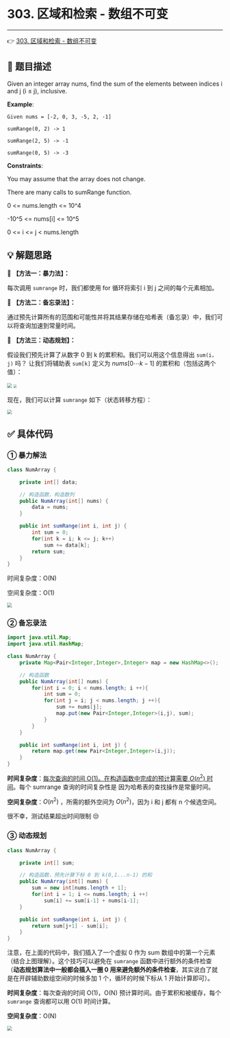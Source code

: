 # 303. 区域和检索 - 数组不可变

---

👉 [303. 区域和检索 - 数组不可变](https://leetcode-cn.com/problems/range-sum-query-immutable/)

## 📜 题目描述

Given an integer array nums, find the sum of the elements between indices i and j (i ≤ j), inclusive.

**Example**:

```
Given nums = [-2, 0, 3, -5, 2, -1]

sumRange(0, 2) -> 1

sumRange(2, 5) -> -1

sumRange(0, 5) -> -3
```

**Constraints**:

You may assume that the array does not change.

There are many calls to sumRange function.

0 <= nums.length <= 10^4

-10^5 <= nums[i] <= 10^5

0 <= i <= j < nums.length

## 💡 解题思路

🔹 **【方法一：暴力法】：**

每次调用 `sumrange` 时，我们都使用 for 循环将索引 i 到 j 之间的每个元素相加。

🔹 **【方法二：备忘录法】：**

通过预先计算所有的范围和可能性并将其结果存储在哈希表（备忘录）中，我们可以将查询加速到常量时间。

🔹 **【方法三：动态规划】：**

假设我们预先计算了从数字 0 到 k 的累积和。我们可以用这个信息得出 `sum(i，j)` 吗？
让我们将辅助表 `sum[k]` 定义为 $nums[0\cdots k-1]$ 的累积和（包括这两个值）：

<img src="https://gitee.com/veal98/images/raw/master/img/20201006220436.png" style="zoom:67%;" />

<img src="https://gitee.com/veal98/images/raw/master/img/20201006222516.png" style="zoom:45%;" />

现在，我们可以计算 `sumrange` 如下（状态转移方程）：

<img src="https://gitee.com/veal98/images/raw/master/img/20201006220504.png" style="zoom:67%;" />

## ✅ 具体代码

### ① 暴力解法

```java
class NumArray {

    private int[] data;

    // 构造函数，构造数列
    public NumArray(int[] nums) {
        data = nums;
    }

    public int sumRange(int i, int j) {
        int sum = 0;
        for(int k = i; k <= j; k++)
            sum += data[k];
        return sum;
    }
}
```

时间复杂度：O(N)

空间复杂度：O(1)

<img src="https://gitee.com/veal98/images/raw/master/img/20201006213656.png" style="zoom:67%;" />

### ② 备忘录法

```java
import java.util.Map;
import java.util.HashMap;

class NumArray {
    private Map<Pair<Integer,Integer>,Integer> map = new HashMap<>();

    // 构造函数
    public NumArray(int[] nums) {
        for(int i = 0; i < nums.length; i ++){
            int sum = 0;
            for(int j = i; j < nums.length; j ++){
                sum += nums[j];
                map.put(new Pair<Integer,Integer>(i,j), sum);
            }
        }
    }

    public int sumRange(int i, int j) {
        return map.get(new Pair<Integer,Integer>(i,j));
    }
}

```

**时间复杂度**：<u>每次查询的时间 O(1)。在构造函数中完成的预计算需要 $O(n^2)$ 时间</u>。每个 sumrange 查询的时间复杂性是 因为哈希表的查找操作是常量时间。

**空间复杂度**：$O(n^2)$ ，所需的额外空间为 $O(n^2)$，因为 i 和 j 都有 n 个候选空间。

很不幸，测试结果超出时间限制 😒

### ③ 动态规划

```java
class NumArray {

    private int[] sum;

    // 构造函数，预先计算下标 0 到 k(0,1...n-1) 的和
    public NumArray(int[] nums) {
        sum = new int[nums.length + 1];
        for(int i = 1; i <= nums.length; i ++)
            sum[i] += sum[i-1] + nums[i-1];
    }

    public int sumRange(int i, int j) {
        return sum[j+1] - sum[i];
    }
}
```

注意，在上面的代码中，我们插入了一个虚拟 0 作为 sum 数组中的第一个元素（结合上图理解）。这个技巧可以避免在 `sumrange` 函数中进行额外的条件检查（**动态规划算法中一般都会插入一圈 0 用来避免额外的条件检查**，其实说白了就是在开辟辅助数组空间的时候多加 1 个，循环的时候下标从 1 开始计算即可）。

**时间复杂度**：每次查询的时间 O(1)，O(N) 预计算时间。由于累积和被缓存，每个 `sumrange` 查询都可以用 O(1) 时间计算。

**空间复杂度**：O(N)

<img src="https://gitee.com/veal98/images/raw/master/img/20201006221058.png" style="zoom:67%;" />
